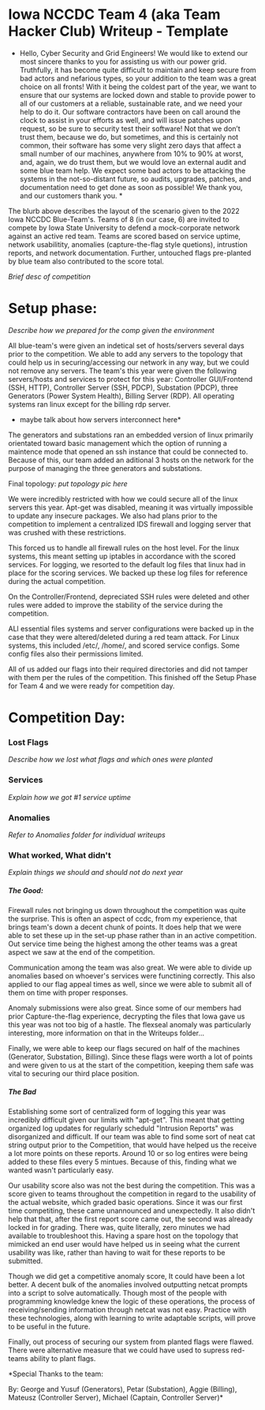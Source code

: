 # Iowa NCCDC Team 4 (aka Team Hacker Club) Writeup - Template

* Hello, Cyber Security and Grid Engineers!
We would like to extend our most sincere thanks to you for assisting us with our power
grid. Truthfully, it has become quite difficult to maintain and keep secure from bad actors and
nefarious types, so your addition to the team was a great choice on all fronts!
With it being the coldest part of the year, we want to ensure that our systems are locked
down and stable to provide power to all of our customers at a reliable, sustainable rate, and we
need your help to do it. Our software contractors have been on call around the clock to assist in
your efforts as well, and will issue patches upon request, so be sure to security test their
software! Not that we don’t trust them, because we do, but sometimes, and this is certainly not
common, their software has some very slight zero days that affect a small number of our
machines, anywhere from 10% to 90% at worst, and, again, we do trust them, but we would
love an external audit and some blue team help.
We expect some bad actors to be attacking the systems in the not-so-distant future, so
audits, upgrades, patches, and documentation need to get done as soon as possible! We thank
you, and our customers thank you. *

The blurb above describes the layout of the scenario given to the 2022 Iowa NCCDC Blue-Team's. Teams of 8 (in our case, 6) are invited to compete by Iowa State University to defend a mock-corporate network against an active red team. Teams are scored based on service uptime, network usabilitity, anomalies (capture-the-flag style quetions), intrustion reports, and network documentation. Further, untouched flags pre-planted by blue team also contributed to the score total.

*Brief desc of competition*


# Setup phase:
*Describe how we prepared for the comp given the environment*

All blue-team's were given an indetical set of hosts/servers several days prior to the competition. We able to add any servers to the topology that could help us in securing/accessing our network in any way, but we could not remove any servers. The team's this year were given the following servers/hosts and services to protect for this year: Controller GUI/Frontend (SSH, HTTP), Controller Server (SSH, PDCP), Substation (PDCP), three Generators (Power System Health), Billing Server (RDP). All operating systems ran linux except for the billing rdp server.
* maybe talk about how servers interconnect here*

The generators and substations ran an embedded version of linux primarily orientated toward basic management which the option of running a maintence mode that opened an ssh instance that could be connected to. Because of this, our team added an aditional 3 hosts on the network for the purpose of managing the three generators and substations.

Final topology:   *put topology pic here*

We were incredibly restricted with how we could secure all of the linux servers this year. Apt-get was disabled, meaning it was virtually impossible to update any insecure packages. We also had plans prior to the competition to implement a centralized IDS firewall and logging server that was crushed with these restrictions. 

This forced us to handle all firewall rules on the host level. For the linux systems, this meant setting up iptables in accordance with the scored services. For logging, we resorted to the default log files that linux had in place for the scoring services. We backed up these log files for reference during the actual competition.

On the Controller/Frontend, depreciated SSH rules were deleted and other rules were added to improve the stability of the service during the competition.

ALl essential files systems and server configurations were backed up in the case that they were altered/deleted during a red team attack. For Linux systems, this included /etc/, /home/, and scored service configs. Some config files also their permissions limited.

All of us added our flags into their required directories and did not tamper with them per the rules of the competition. This finished off the Setup Phase for Team 4 and we were ready for competition day.

# Competition Day:

### Lost Flags
*Describe how we lost what flags and which ones were planted*

### Services
*Explain how we got #1 service uptime*

### Anomalies

*Refer to Anomalies folder for individual writeups*

### What worked, What didn't 
*Explain things we should and should not do next year*

##### The Good:

Firewall rules not bringing us down throughout the competition was quite the surprise. This is often an aspect of ccdc, from my experience, that brings team's down a decent chunk of points. It does help that we were able to set these up in the set-up phase rather than in an active competition. Out service time being the highest among the other teams was a great aspect we saw at the end of the competition. 


Communication among the team was also great. We were able to divide up anomalies based on whoever's services were functining correctly. This also applied to our flag appeal times as well, since we were able to submit all of them on time with proper responses.

Anomaly submissions were also great. Since some of our members had prior Capture-the-flag experience, decrypting the files that Iowa gave us this year was not too big of a hastle. The flexseal anomaly was particularly interesting, more information on that in the Writeups folder...

Finally, we were able to keep our flags secured on half of the machines (Generator, Substation, Billing). Since these flags were worth a lot of points and were given to us at the start of the competition, keeping them safe was vital to securing our third place position. 

##### The Bad

Establishing some sort of centralized form of logging this year was incredibly difficult given our limits with "apt-get". This meant that getting organized log updates for regularly scheduld "Intrusion Reports" was disorganized and difficult. If our team was able to find some sort of neat cat string output prior to the Competition, that would have helped us the receive a lot more points on these reports. Around 10 or so log entires were being added to these files every 5 mintues. Because of this, finding what we wanted wasn't particularly easy. 

Our usability score also was not the best during the competition. This was a score given to teams throughout the competition in regard to the usability of the actual website, which graded basic operations. Since it was our first time competiting, these came unannounced and unexpectedly. It also didn't help that that, after the first report score came out, the second was already locked in for grading. There was, quite literally, zero minutes we had available to troubleshoot this. Having a spare host on the topology that mimicked an end user would have helped us in seeing what the current usability was like, rather than having to wait for these reports to be submitted.

Though we did get a competitive anomaly score, It could have been a lot better. A decent bulk of the anomalies involved outputting netcat prompts into a script to solve automatically. Though most of the people with programming knowledge knew the logic of these operations, the process of receiving/sending information through netcat was not easy. Practice with these technologies, along with learning to write adaptable scripts, will prove to be useful in the future. 

Finally, out process of securing our system from planted flags were flawed. There were alternative measure that we could have used to supress red-teams ability to plant flags.

*Special Thanks to the team:

By: George and Yusuf (Generators), Petar (Substation), Aggie (Billing),  Mateusz (Controller Server),  Michael (Captain, Controller Server)*

